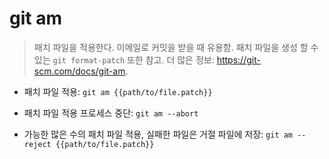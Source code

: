 # git am

> 패치 파일을 적용한다. 이메일로 커밋을 받을 때 유용함. 패치 파일을 생성 할 수 있는 `git format-patch` 또한 참고.
> 더 많은 정보: <https://git-scm.com/docs/git-am>.

- 패치 파일 적용:
  `git am {{path/to/file.patch}}`

- 패치 파일 적용 프로세스 중단:
  `git am --abort`

- 가능한 많은 수의 패치 파일 적용, 실패한 파일은 거절 파일에 저장:
  `git am --reject {{path/to/file.patch}}`
